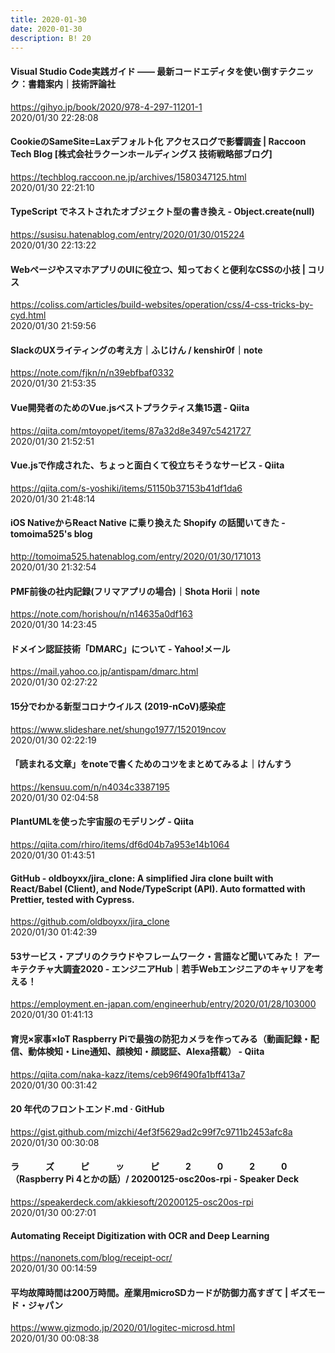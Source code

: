 ```yaml
---
title: 2020-01-30
date: 2020-01-30
description: B! 20
---
```


#### Visual Studio Code実践ガイド —— 最新コードエディタを使い倒すテクニック：書籍案内｜技術評論社
https://gihyo.jp/book/2020/978-4-297-11201-1<br>
2020/01/30 22:28:08<br>


#### CookieのSameSite=Laxデフォルト化 アクセスログで影響調査 | Raccoon Tech Blog [株式会社ラクーンホールディングス 技術戦略部ブログ]
https://techblog.raccoon.ne.jp/archives/1580347125.html<br>
2020/01/30 22:21:10<br>


#### TypeScript でネストされたオブジェクト型の書き換え - Object.create(null)
https://susisu.hatenablog.com/entry/2020/01/30/015224<br>
2020/01/30 22:13:22<br>


####   WebページやスマホアプリのUIに役立つ、知っておくと便利なCSSの小技 | コリス
https://coliss.com/articles/build-websites/operation/css/4-css-tricks-by-cyd.html<br>
2020/01/30 21:59:56<br>


#### SlackのUXライティングの考え方｜ふじけん / kenshir0f｜note
https://note.com/fjkn/n/n39ebfbaf0332<br>
2020/01/30 21:53:35<br>


#### Vue開発者のためのVue.jsベストプラクティス集15選 - Qiita
https://qiita.com/mtoyopet/items/87a32d8e3497c5421727<br>
2020/01/30 21:52:51<br>


#### Vue.jsで作成された、ちょっと面白くて役立ちそうなサービス - Qiita
https://qiita.com/s-yoshiki/items/51150b37153b41df1da6<br>
2020/01/30 21:48:14<br>


#### iOS NativeからReact Native に乗り換えた Shopify の話聞いてきた - tomoima525's blog
http://tomoima525.hatenablog.com/entry/2020/01/30/171013<br>
2020/01/30 21:32:54<br>


#### PMF前後の社内記録(フリマアプリの場合)｜Shota Horii｜note
https://note.com/horishou/n/n14635a0df163<br>
2020/01/30 14:23:45<br>


#### ドメイン認証技術「DMARC」について - Yahoo!メール
https://mail.yahoo.co.jp/antispam/dmarc.html<br>
2020/01/30 02:27:22<br>


#### 15分でわかる新型コロナウイルス (2019-nCoV)感染症
https://www.slideshare.net/shungo1977/152019ncov<br>
2020/01/30 02:22:19<br>


#### 「読まれる文章」をnoteで書くためのコツをまとめてみるよ｜けんすう
https://kensuu.com/n/n4034c3387195<br>
2020/01/30 02:04:58<br>


####  PlantUMLを使った宇宙服のモデリング - Qiita
https://qiita.com/rhiro/items/df6d04b7a953e14b1064<br>
2020/01/30 01:43:51<br>


#### GitHub - oldboyxx/jira_clone: A simplified Jira clone built with React/Babel (Client), and Node/TypeScript (API). Auto formatted with Prettier, tested with Cypress.
https://github.com/oldboyxx/jira_clone<br>
2020/01/30 01:42:39<br>


#### 53サービス・アプリのクラウドやフレームワーク・言語など聞いてみた！ アーキテクチャ大調査2020 - エンジニアHub｜若手Webエンジニアのキャリアを考える！
https://employment.en-japan.com/engineerhub/entry/2020/01/28/103000<br>
2020/01/30 01:41:13<br>


#### 育児×家事×IoT Raspberry Piで最強の防犯カメラを作ってみる（動画記録・配信、動体検知・Line通知、顔検知・顔認証、Alexa搭載） - Qiita
https://qiita.com/naka-kazz/items/ceb96f490fa1bff413a7<br>
2020/01/30 00:31:42<br>


#### 20 年代のフロントエンド.md · GitHub
https://gist.github.com/mizchi/4ef3f5629ad2c99f7c9711b2453afc8a<br>
2020/01/30 00:30:08<br>


#### ラ　　　ズ　　　ピ　　　ッ　　　ピ　　　2　　　0　　　2　　　0（Raspberry Pi 4とかの話）/ 20200125-osc20os-rpi - Speaker Deck
https://speakerdeck.com/akkiesoft/20200125-osc20os-rpi<br>
2020/01/30 00:27:01<br>


#### Automating Receipt Digitization with OCR and Deep Learning
https://nanonets.com/blog/receipt-ocr/<br>
2020/01/30 00:14:59<br>


#### 平均故障時間は200万時間。産業用microSDカードが防御力高すぎて | ギズモード・ジャパン
https://www.gizmodo.jp/2020/01/logitec-microsd.html<br>
2020/01/30 00:08:38<br>


